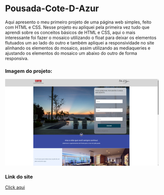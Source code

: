 # Pousada-Cote-D-Azur
Aqui apresento o meu primeiro projeto de uma página web simples, feito com HTML e CSS.
Nesse projeto eu apliquei pela primeira vez tudo que aprendi sobre os conceitos básicos de HTML e CSS, aqui o mais interessante foi fazer o mosaico utilizando o float para deixar os elementos flutuados um ao lado do outro e também apliquei a responsividade no site alinhando os elementos do mosaico, assim utilizando as mediaqueries e ajustando os elementos do mosaico um abaixo do outro de forma responsiva.

<h3>Imagem do projeto:</h3>
<img src="https://github.com/sian19/Pousada-Cote-D-Azur/blob/master/images/Img_projeto.png">

<h3>Link do site</h3>
<a href="https://pousada-cote-d-azur.vercel.app/">Click aqui</a>
